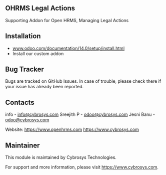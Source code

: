 OHRMS Legal Actions
---------------------
Supporting Addon for Open HRMS, Managing Legal Actions


Installation
------------
- www.odoo.com/documentation/14.0/setup/install.html
- Install our custom addon


Bug Tracker
-----------
Bugs are tracked on GitHub Issues. In case of trouble, please check there if your issue has already been reported.


Contacts
--------
info - info@cybrosys.com
Sreejith P - odoo@cybrosys.com
Jesni Banu - odoo@cybrosys.com

Website:
https://www.openhrms.com
https://www.cybrosys.com

Maintainer
----------

This module is maintained by Cybrosys Technologies.

For support and more information, please visit https://www.cybrosys.com.
